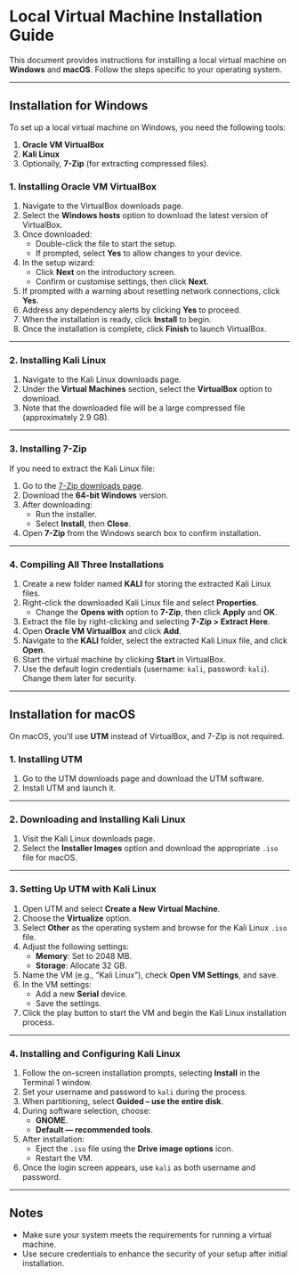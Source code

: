 # **Local Virtual Machine Installation Guide**

This document provides instructions for installing a local virtual machine on **Windows** and **macOS**. Follow the steps specific to your operating system.

---

## **Installation for Windows**

To set up a local virtual machine on Windows, you need the following tools:

1. **Oracle VM VirtualBox**  
2. **Kali Linux**  
3. Optionally, **7-Zip** (for extracting compressed files).

### **1\. Installing Oracle VM VirtualBox**

1. Navigate to the VirtualBox downloads page.  
2. Select the **Windows hosts** option to download the latest version of VirtualBox.  
3. Once downloaded:  
   * Double-click the file to start the setup.  
   * If prompted, select **Yes** to allow changes to your device.  
4. In the setup wizard:  
   * Click **Next** on the introductory screen.  
   * Confirm or customise settings, then click **Next**.  
5. If prompted with a warning about resetting network connections, click **Yes**.  
6. Address any dependency alerts by clicking **Yes** to proceed.  
7. When the installation is ready, click **Install** to begin.  
8. Once the installation is complete, click **Finish** to launch VirtualBox.

---

### **2\. Installing Kali Linux**

1. Navigate to the Kali Linux downloads page.  
2. Under the **Virtual Machines** section, select the **VirtualBox** option to download.  
3. Note that the downloaded file will be a large compressed file (approximately 2.9 GB).

---

### **3\. Installing 7-Zip**

If you need to extract the Kali Linux file:

1. Go to the [7-Zip downloads page](https://www.7-zip.org/).  
2. Download the **64-bit Windows** version.  
3. After downloading:  
   * Run the installer.  
   * Select **Install**, then **Close**.  
4. Open **7-Zip** from the Windows search box to confirm installation.

---

### **4\. Compiling All Three Installations**

1. Create a new folder named **KALI** for storing the extracted Kali Linux files.  
2. Right-click the downloaded Kali Linux file and select **Properties**.  
   * Change the **Opens with** option to **7-Zip**, then click **Apply** and **OK**.  
3. Extract the file by right-clicking and selecting **7-Zip \> Extract Here**.  
4. Open **Oracle VM VirtualBox** and click **Add**.  
5. Navigate to the **KALI** folder, select the extracted Kali Linux file, and click **Open**.  
6. Start the virtual machine by clicking **Start** in VirtualBox.  
7. Use the default login credentials (username: `kali`, password: `kali`). Change them later for security.

---

## **Installation for macOS**

On macOS, you'll use **UTM** instead of VirtualBox, and 7-Zip is not required.

### **1\. Installing UTM**

1. Go to the UTM downloads page and download the UTM software.  
2. Install UTM and launch it.

---

### **2\. Downloading and Installing Kali Linux**

1. Visit the Kali Linux downloads page.  
2. Select the **Installer Images** option and download the appropriate `.iso` file for macOS.

---

### **3\. Setting Up UTM with Kali Linux**

1. Open UTM and select **Create a New Virtual Machine**.  
2. Choose the **Virtualize** option.  
3. Select **Other** as the operating system and browse for the Kali Linux `.iso` file.  
4. Adjust the following settings:  
   * **Memory**: Set to 2048 MB.  
   * **Storage**: Allocate 32 GB.  
5. Name the VM (e.g., “Kali Linux”), check **Open VM Settings**, and save.  
6. In the VM settings:  
   * Add a new **Serial** device.  
   * Save the settings.  
7. Click the play button to start the VM and begin the Kali Linux installation process.

---

### **4\. Installing and Configuring Kali Linux**

1. Follow the on-screen installation prompts, selecting **Install** in the Terminal 1 window.  
2. Set your username and password to `kali` during the process.  
3. When partitioning, select **Guided – use the entire disk**.  
4. During software selection, choose:  
   * **GNOME**.  
   * **Default — recommended tools**.  
5. After installation:  
   * Eject the `.iso` file using the **Drive image options** icon.  
   * Restart the VM.  
6. Once the login screen appears, use `kali` as both username and password.

---

## **Notes**

* Make sure your system meets the requirements for running a virtual machine.  
* Use secure credentials to enhance the security of your setup after initial installation.

